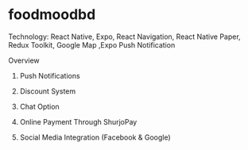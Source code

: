 # foodmoodbd

Technology:  React Native, Expo, React Navigation, React Native Paper, Redux Toolkit, Google Map ,Expo Push Notification

Overview

1. Push Notifications 

2. Discount System
3. Chat Option 

4. Online Payment Through ShurjoPay 

5. Social Media Integration (Facebook & Google)
